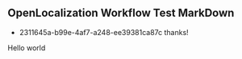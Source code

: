 ## OpenLocalization Workflow Test MarkDown
* 2311645a-b99e-4af7-a248-ee39381ca87c 
thanks!

Hello world